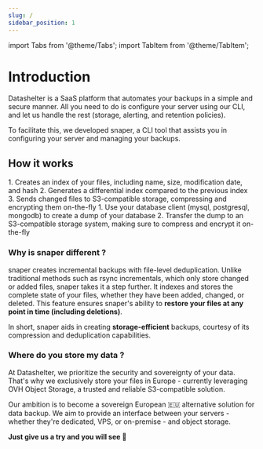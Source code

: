 ```yaml
---
slug: /
sidebar_position: 1
---
```


import Tabs from '@theme/Tabs';
import TabItem from '@theme/TabItem';

# Introduction

Datashelter is a SaaS platform that automates your backups in a simple and secure manner. All you need to do is configure your server using our CLI, and let us handle the rest (storage, alerting, and retention policies).

To facilitate this, we developed snaper, a CLI tool that assists you in configuring your server and managing your backups.

## How it works

<Tabs groupId="backup_type">
  <TabItem value="files" label="Files">
    1. Creates an index of your files, including name, size, modification date, and hash
    2. Generates a differential index compared to the previous index
    3. Sends changed files to S3-compatible storage, compressing and encrypting them on-the-fly
  </TabItem>
  <TabItem value="databases" label="Databases">
    1. Use your database client (mysql, postgresql, mongodb) to create a dump of your database
    2. Transfer the dump to an S3-compatible storage system, making sure to compress and encrypt it on-the-fly
  </TabItem>
</Tabs>


### Why is snaper different ?

snaper creates incremental backups with file-level deduplication. Unlike traditional methods such as rsync incrementals, which only store changed or added files, snaper takes it a step further. It indexes and stores the complete state of your files, whether they have been added, changed, or deleted. This feature ensures snaper's ability to **restore your files at any point in time (including deletions)**.

In short, snaper aids in creating **storage-efficient** backups, courtesy of its compression and deduplication capabilities.

### Where do you store my data ?

At Datashelter, we prioritize the security and sovereignty of your data. That's why we exclusively store your files in Europe - currently leveraging OVH Object Storage, a trusted and reliable S3-compatible solution.

Our ambition is to become a sovereign European 🇪🇺 alternative solution for data backup. We aim to provide an interface between your servers - whether they're dedicated, VPS, or on-premise - and object storage.

**Just give us a try and you will see 🚀**
